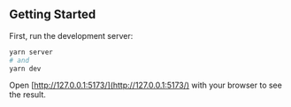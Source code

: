 ## Getting Started

First, run the development server:

```bash
yarn server
# and
yarn dev
```

Open [http://127.0.0.1:5173/](http://127.0.0.1:5173/) with your browser to see the result.

